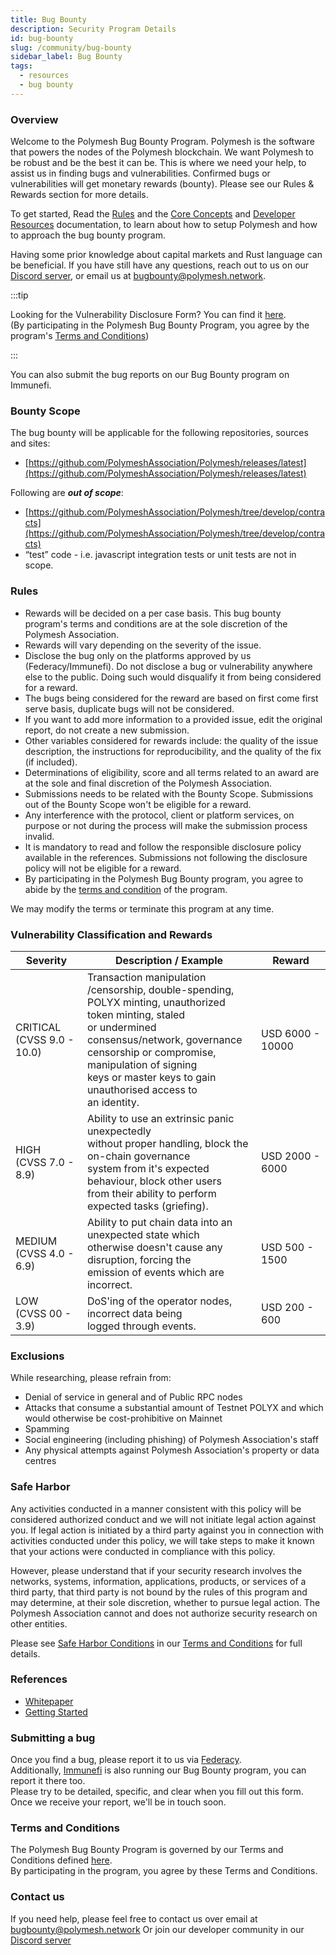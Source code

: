 ```yaml
---
title: Bug Bounty
description: Security Program Details
id: bug-bounty
slug: /community/bug-bounty
sidebar_label: Bug Bounty
tags:
  - resources
  - bug bounty
---
```


### Overview

Welcome to the Polymesh Bug Bounty Program.
Polymesh is the software that powers the nodes of the Polymesh blockchain. We want Polymesh to be robust and be the best it can be. This is where we need your help, to assist us in finding bugs and vulnerabilities. Confirmed bugs or vulnerabilities will get monetary rewards (bounty). Please see our Rules & Rewards section for more details.

To get started, Read the [Rules](/community/bug-bounty/rules) and the [Core Concepts](/core-concepts/) and [Developer Resources](/development) documentation, to learn about how to setup Polymesh and how to approach the bug bounty program.

Having some prior knowledge about capital markets and Rust language can be beneficial. If you have still have any questions, reach out to us on our [Discord server](https://discord.gg/ud2deWAnyt), or email us at [bugbounty@polymesh.network](mailto:bugbounty@polymesh.network).

:::tip

Looking for the Vulnerability Disclosure Form? You can find it [here](https://www.federacy.com/polymesh-bug-bounty-program).  
(By participating in the Polymesh Bug Bounty Program, you agree by the program's [Terms and Conditions](/community/bug-bounty/rules))

:::

You can also submit the bug reports on our Bug Bounty program on Immunefi.

### Bounty Scope

The bug bounty will be applicable for the following repositories, sources and sites:

- [https://github.com/PolymeshAssociation/Polymesh/releases/latest](https://github.com/PolymeshAssociation/Polymesh/releases/latest)

Following are **_out of scope_**:

- [https://github.com/PolymeshAssociation/Polymesh/tree/develop/contracts](https://github.com/PolymeshAssociation/Polymesh/tree/develop/contracts)
- “test” code - i.e. javascript integration tests or unit tests are not in scope.

### Rules

- Rewards will be decided on a per case basis. This bug bounty program's terms and conditions are at the sole discretion of the Polymesh Association.
- Rewards will vary depending on the severity of the issue.
- Disclose the bug only on the platforms approved by us (Federacy/Immunefi). Do not disclose a bug or vulnerability anywhere else to the public. Doing such would disqualify it from being considered for a reward.
- The bugs being considered for the reward are based on first come first serve basis, duplicate bugs will not be considered.
- If you want to add more information to a provided issue, edit the original report, do not create a new submission.
- Other variables considered for rewards include: the quality of the issue description, the instructions for reproducibility, and the quality of the fix (if included).
- Determinations of eligibility, score and all terms related to an award are at the sole and final discretion of the Polymesh Association.
- Submissions needs to be related with the Bounty Scope. Submissions out of the Bounty Scope won't be eligible for a reward.
- Any interference with the protocol, client or platform services, on purpose or not during the process will make the submission process invalid.
- It is mandatory to read and follow the responsible disclosure policy available in the references. Submissions not following the disclosure policy will not be eligible for a reward.
- By participating in the Polymesh Bug Bounty program, you agree to abide by the [terms and condition](/community/bug-bounty/rules) of the program.

We may modify the terms or terminate this program at any time.

### Vulnerability Classification and Rewards

| <b>Severity</b>                | <b>Description / Example</b>                                                                                                                                                                                                                                                                    | <b>Reward</b>    |
| ------------------------------ | ----------------------------------------------------------------------------------------------------------------------------------------------------------------------------------------------------------------------------------------------------------------------------------------------- | ---------------- |
| CRITICAL<br/>(CVSS 9.0 - 10.0) | Transaction manipulation /censorship, double-spending,<br/> POLYX minting, unauthorized token minting, staled <br/>or undermined consensus/network, governance <br/>censorship or compromise, manipulation of signing <br/>keys or master keys to gain unauthorised access to <br/>an identity. | USD 6000 - 10000 |
| HIGH<br/>(CVSS 7.0 - 8.9)      | Ability to use an extrinsic panic unexpectedly <br/>without proper handling, block the on-chain governance <br/>system from it's expected behaviour, block other users<br/>from their ability to perform expected tasks (griefing).                                                             | USD 2000 - 6000  |
| MEDIUM<br/>(CVSS 4.0 - 6.9)    | Ability to put chain data into an unexpected state which <br/>otherwise doesn't cause any disruption, forcing the <br/>emission of events which are incorrect.                                                                                                                                  | USD 500 - 1500   |
| LOW<br/>(CVSS 00 - 3.9)        | DoS'ing of the operator nodes, incorrect data being <br/>logged through events.                                                                                                                                                                                                                 | USD 200 - 600    |

### Exclusions

While researching, please refrain from:

- Denial of service in general and of Public RPC nodes
- Attacks that consume a substantial amount of Testnet POLYX and which would otherwise be cost-prohibitive on Mainnet
- Spamming
- Social engineering (including phishing) of Polymesh Association's staff
- Any physical attempts against Polymesh Association's property or data centres

### Safe Harbor

Any activities conducted in a manner consistent with this policy will be considered authorized conduct and we will not initiate legal action against you. If legal action is initiated by a third party against you in connection with activities conducted under this policy, we will take steps to make it known that your actions were conducted in compliance with this policy.

However, please understand that if your security research involves the networks, systems, information, applications, products, or services of a third party, that third party is not bound by the rules of this program and may determine, at their sole discretion, whether to pursue legal action. The Polymesh Association cannot and does not authorize security research on other entities.

Please see [Safe Harbor Conditions](/community/bug-bounty/rules#23-safe-harbor-provisions) in our [Terms and Conditions](/community/bug-bounty/rules) for full details.

### References

- [Whitepaper](https://info.polymesh.network/hubfs/Files/Polymesh-white-paper.pdf)
- [Getting Started](/getting-started/)

### Submitting a bug

Once you find a bug, please report it to us via [Federacy](https://www.federacy.com/polymesh-bug-bounty-program).  
Additionally, [Immunefi](https://immunefi.com/bounty/polymesh/) is also running our Bug Bounty program, you can report it there too.  
Please try to be detailed, specific, and clear when you fill out this form. Once we receive your report, we'll be in touch soon.

### Terms and Conditions

The Polymesh Bug Bounty Program is governed by our Terms and Conditions defined [here](/community/bug-bounty/rules).  
By participating in the program, you agree by these Terms and Conditions.

### Contact us

If you need help, please feel free to contact us over email at [bugbounty@polymesh.network](mailto:bugbounty@polymesh.network)
Or join our developer community in our [Discord server](https://discord.gg/ud2deWAnyt)
